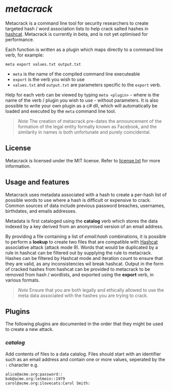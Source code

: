 # *metacrack*

Metacrack is a command line tool for security researchers to create targeted hash / word association lists to help crack salted hashes in [hashcat](https://github.com/hashcat/hashcat). Metacrack is currently in beta, and is not yet optimised for performance. 

Each function is written as a plugin which maps directly to a command line verb, for example:

`meta export values.txt output.txt` 

- `meta` is the name of the compiled command line executeable
- `export` is the verb you wish to use 
- `values.txt` and `output.txt` are parameters specific to the `export` verb.

Help for each verb can be viewed by typing `meta <plugin>` - where <plugin> is the name of the verb / plugin you wish to use - without parameters. It is also possible to write your own plugin as a c# dll, which will automatically be loaded and executed by the `meta` command line tool.
  
  > *Note*
  > The creation of metacrack pre-dates the announcement of the formation of the legal entity formally known as Facebook, and the similarity in names is both unfortunate and purely coincidental.
  
## License
Metacrack is licensed under the MIT license. Refer to [license.txt](https://github.com/metacrackorg/metacrack/blob/main/LICENSE) for more information.
  
## Usage and features

Metacrack uses metadata associated with a hash to create a per-hash list of possible words to use where a hash is difficult or expensive to crack. Common sources of data include previous password breaches, usernames, birthdates, and emails addresses. 

Metadata is first cataloged using the **catalog** verb which stores the data indexed by a key derived from an anonymised version of an email address.
  
By providing a file containing a list of *email:hash* combinations, it is possible to perform a **lookup** to create two files that are compatible with [Hashcat](https://github.com/hashcat/hashcat) associative attack (attack mode 9). Words that would be duplicated by a rule in hashcat can be filtered out by supplying the rule to metacrack. Hashes can be filtered by Hashcat mode and iteration count to ensure that they are valid, as any inconsistencies wil break hashcat. Output in the form of cracked hashes from hashcat can be provided to metacrack to be removed from hash / wordlists, and exported using the **export** verb, in various formats.  
 
  > *Note*
  > Ensure that you are both legally and ethically allowed to use the meta data associated with the hashes you are trying to crack. 

## Plugins 

The following plugins are documented in the order that they might be used to create a new attack.
  
 ### *catalog*
  
 Add contents of files to a data catalog. Files should start with an identifier such as an email address and contain one or more values, seperated by the `:` character e.g.
 
 ```
 alice@acme.org:password::
 bob@acme.org:letmein::1979
 carol@acme.org:ilovecats:Carol Smith:
 ```
  
